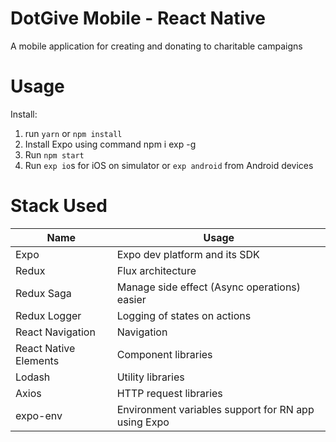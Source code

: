# DotGive Mobile - React Native

A mobile application for creating and donating to charitable campaigns

# Usage

Install:
1. run `yarn` or `npm install`
2. Install Expo using command npm i exp -g
3. Run `npm start`
4. Run `exp io`s for iOS on simulator or `exp android` from Android devices

# Stack Used

| Name                  | Usage                                               |                  
| --------------------- | ----------------------------------------------------|
| Expo                  | Expo dev platform and its SDK                       |
| Redux                 | Flux architecture                                   |
| Redux Saga            | Manage side effect (Async operations) easier        |
| Redux Logger          | Logging of states on actions                        |
| React Navigation      | Navigation                                          |
| React Native Elements | Component libraries                                 |    
| Lodash                | Utility libraries                                   |
| Axios                 | HTTP request libraries                              |
| expo-env              | Environment variables support for RN app using Expo |
